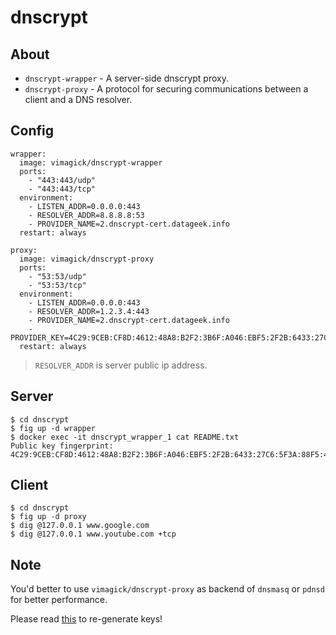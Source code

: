 dnscrypt
========

## About

- `dnscrypt-wrapper` - A server-side dnscrypt proxy.
- `dnscrypt-proxy` - A protocol for securing communications between a client and a DNS resolver.

## Config

    wrapper:
      image: vimagick/dnscrypt-wrapper
      ports:
        - "443:443/udp"
        - "443:443/tcp"
      environment:
        - LISTEN_ADDR=0.0.0.0:443
        - RESOLVER_ADDR=8.8.8.8:53
        - PROVIDER_NAME=2.dnscrypt-cert.datageek.info
      restart: always

    proxy:
      image: vimagick/dnscrypt-proxy
      ports:
        - "53:53/udp"
        - "53:53/tcp"
      environment:
        - LISTEN_ADDR=0.0.0.0:443
        - RESOLVER_ADDR=1.2.3.4:443
        - PROVIDER_NAME=2.dnscrypt-cert.datageek.info
        - PROVIDER_KEY=4C29:9CEB:CF8D:4612:48A8:B2F2:3B6F:A046:EBF5:2F2B:6433:27C6:5F3A:88F5:495E:3075
      restart: always

> `RESOLVER_ADDR` is server public ip address.

## Server

    $ cd dnscrypt
    $ fig up -d wrapper
    $ docker exec -it dnscrypt_wrapper_1 cat README.txt
    Public key fingerprint: 4C29:9CEB:CF8D:4612:48A8:B2F2:3B6F:A046:EBF5:2F2B:6433:27C6:5F3A:88F5:495E:3075

## Client

    $ cd dnscrypt
    $ fig up -d proxy
    $ dig @127.0.0.1 www.google.com
    $ dig @127.0.0.1 www.youtube.com +tcp

## Note

You'd better to use `vimagick/dnscrypt-proxy` as backend of `dnsmasq` or `pdnsd` for better performance.

Please read [this](https://github.com/Cofyc/dnscrypt-wrapper) to re-generate keys!
